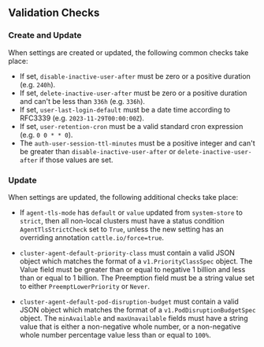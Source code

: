 ## Validation Checks

### Create and Update

When settings are created or updated, the following common checks take place:

- If set, `disable-inactive-user-after` must be zero or a positive duration (e.g. `240h`).
- If set, `delete-inactive-user-after` must be zero or a positive duration and can't be less than `336h` (e.g. `336h`).
- If set, `user-last-login-default` must be a date time according to RFC3339 (e.g. `2023-11-29T00:00:00Z`).
- If set, `user-retention-cron` must be a valid standard cron expression (e.g. `0 0 * * 0`).
- The `auth-user-session-ttl-minutes` must be a positive integer and can't be greater than `disable-inactive-user-after` or `delete-inactive-user-after` if those values are set.

### Update

When settings are updated, the following additional checks take place:

- If `agent-tls-mode` has `default` or `value` updated from `system-store` to `strict`, then all non-local clusters must
  have a status condition `AgentTlsStrictCheck` set to `True`, unless the new setting has an overriding
  annotation `cattle.io/force=true`.


- `cluster-agent-default-priority-class` must contain a valid JSON object which matches the format of a `v1.PriorityClassSpec` object. The Value field must be greater than or equal to negative 1 billion and less than or equal to 1 billion. The Preemption field must be a string value set to either `PreemptLowerPriority` or `Never`.


- `cluster-agent-default-pod-disruption-budget` must contain a valid JSON object which matches the format of a `v1.PodDisruptionBudgetSpec` object. The `minAvailable` and `maxUnavailable` fields must have a string value that is either a non-negative whole number, or a non-negative whole number percentage value less than or equal to `100%`.
